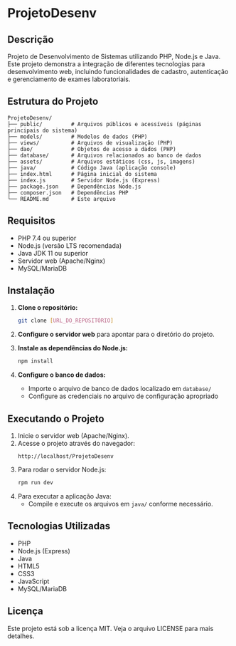 # ProjetoDesenv

## Descrição

Projeto de Desenvolvimento de Sistemas utilizando PHP, Node.js e Java. Este projeto demonstra a integração de diferentes tecnologias para desenvolvimento web, incluindo funcionalidades de cadastro, autenticação e gerenciamento de exames laboratoriais.

## Estrutura do Projeto

```
ProjetoDesenv/
├── public/         # Arquivos públicos e acessíveis (páginas principais do sistema)
├── models/         # Modelos de dados (PHP)
├── views/          # Arquivos de visualização (PHP)
├── dao/            # Objetos de acesso a dados (PHP)
├── database/       # Arquivos relacionados ao banco de dados
├── assets/         # Arquivos estáticos (css, js, imagens)
├── java/           # Código Java (aplicação console)
├── index.html      # Página inicial do sistema
├── index.js        # Servidor Node.js (Express)
├── package.json    # Dependências Node.js
├── composer.json   # Dependências PHP
└── README.md       # Este arquivo
```

## Requisitos

- PHP 7.4 ou superior
- Node.js (versão LTS recomendada)
- Java JDK 11 ou superior
- Servidor web (Apache/Nginx)
- MySQL/MariaDB

## Instalação

1. **Clone o repositório:**

   ```bash
   git clone [URL_DO_REPOSITÓRIO]
   ```

2. **Configure o servidor web** para apontar para o diretório do projeto.

3. **Instale as dependências do Node.js:**

   ```bash
   npm install
   ```

4. **Configure o banco de dados:**
   - Importe o arquivo de banco de dados localizado em `database/`
   - Configure as credenciais no arquivo de configuração apropriado

## Executando o Projeto

1. Inicie o servidor web (Apache/Nginx).
2. Acesse o projeto através do navegador:
   ```
   http://localhost/ProjetoDesenv
   ```
3. Para rodar o servidor Node.js:
   ```bash
   rpm run dev
   ```
4. Para executar a aplicação Java:
   - Compile e execute os arquivos em `java/` conforme necessário.

## Tecnologias Utilizadas

- PHP
- Node.js (Express)
- Java
- HTML5
- CSS3
- JavaScript
- MySQL/MariaDB

## Licença

Este projeto está sob a licença MIT. Veja o arquivo LICENSE para mais detalhes.

